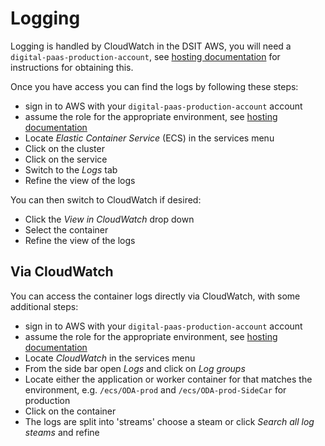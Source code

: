 # Logging

Logging is handled by CloudWatch in the DSIT AWS, you will need
a `digital-paas-production-account`, see [hosting
documentation](/doc/hosting.md#getting-an-account) for instructions for obtaining this. 

Once you have access you can find the logs by following these steps:

- sign in to AWS with your `digital-paas-production-account` account
- assume the role for the appropriate environment, see [hosting
  documentation](/doc/hosting.md#assuming-roles)
- Locate _Elastic Container Service_ (ECS) in the services menu
- Click on the cluster
- Click on the service
- Switch to the _Logs_ tab
- Refine the view of the logs

You can then switch to CloudWatch if desired:

- Click the _View in CloudWatch_ drop down
- Select the container
- Refine the view of the logs

## Via CloudWatch

You can access the container logs directly via CloudWatch, with some additional
steps:

- sign in to AWS with your `digital-paas-production-account` account
- assume the role for the appropriate environment, see [hosting
  documentation](/doc/hosting.md#assuming-roles)
- Locate _CloudWatch_ in the services menu
- From the side bar open _Logs_ and click on _Log groups_
- Locate either the application or worker container for that matches the
  environment, e.g. `/ecs/ODA-prod` and `/ecs/ODA-prod-SideCar` for production
- Click on the container
- The logs are split into 'streams' choose a steam or click _Search all log
  steams_ and refine
